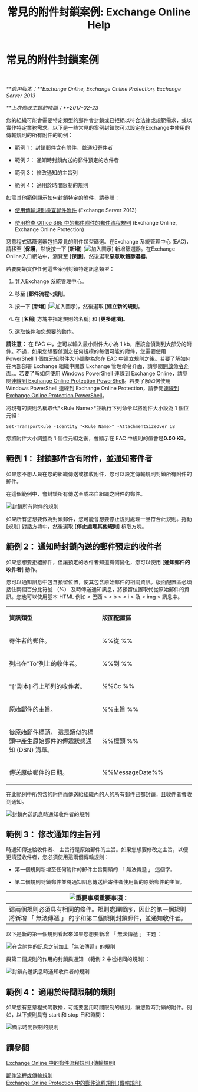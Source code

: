 ﻿---
title: '常見的附件封鎖案例: Exchange Online Help'
TOCTitle: 常見的附件封鎖案例
ms:assetid: 5c576439-d55b-4c7f-90ed-a7f72cbb16c2
ms:mtpsurl: https://technet.microsoft.com/zh-tw/library/Dn950026(v=EXCHG.150)
ms:contentKeyID: 65210907
ms.date: 05/23/2018
mtps_version: v=EXCHG.150
ms.translationtype: MT
---

# 常見的附件封鎖案例

 

_**適用版本：**Exchange Online, Exchange Online Protection, Exchange Server 2013_

_**上次修改主題的時間：**2017-02-23_

您的組織可能會需要特定類型的郵件會封鎖或已拒絕以符合法律或規範需求，或以實作特定業務需求。以下是一些常見的案例封鎖您可以設定在Exchange中使用的傳輸規則的所有附件的範例：

  -  
    範例 1： 封鎖郵件含有附件，並通知寄件者

  -  
    範例 2： 通知時封鎖內送的郵件預定的收件者

  -  
    範例 3： 修改通知的主旨列

  -  
    範例 4： 適用於時間限制的規則

如需其他範例顯示如何封鎖特定的附件，請參閱：

  - [使用傳輸規則檢查郵件附件](use-transport-rules-to-inspect-message-attachments-exchange-2013-help.md) (Exchange Server 2013)

  - [使用檢查 Office 365 中的郵件附件的郵件流程規則](https://technet.microsoft.com/zh-tw/library/jj919236\(v=exchg.150\)) (Exchange Online, Exchange Online Protection)

惡意程式碼篩選器包括常見的附件類型篩選。在Exchange 系統管理中心 (EAC)，請移至 \[**保護**，然後按一下 \[**新增\]** (![加入圖示](images/JJ218640.c1e75329-d6d7-4073-a27d-498590bbb558(EXCHG.150).gif "加入圖示")) 新增篩選器。在Exchange Online入口網站中，瀏覽至 \[**保護**\]，然後選取**惡意軟體篩選器**。

若要開始實作任何這些案例封鎖特定訊息類型：

1.  登入Exchange 系統管理中心。

2.  移至 \[**郵件流程**\>**規則**。

3.  按一下 \[**新增\]** (![加入圖示](images/JJ218640.c1e75329-d6d7-4073-a27d-498590bbb558(EXCHG.150).gif "加入圖示"))，然後選取 \[**建立新的規則**。

4.  在 \[**名稱**\] 方塊中指定規則的名稱\] 和 \[**更多選項\]**。

5.  選取條件和您想要的動作。

**請注意：** 在 EAC 中，您可以輸入最小附件大小為 1 kb，應該會偵測到大部分的附件。不過，如果您想要偵測之任何規模的每個可能的附件，您需要使用 PowerShell 1 個位元組附件大小調整為您在 EAC 中建立規則之後。若要了解如何在內部部署 Exchange 組織中開啟 Exchange 管理命令介面，請參閱[開啟命令介面。](https://technet.microsoft.com/zh-tw/library/dd638134\(v=exchg.150\))。若要了解如何使用 Windows PowerShell 連線到 Exchange Online，請參閱[連線到 Exchange Online Protection PowerShell](https://go.microsoft.com/fwlink/p/?linkid=396554)。若要了解如何使用 Windows PowerShell 連線到 Exchange Online Protection，請參閱[連線到 Exchange Online Protection PowerShell](https://go.microsoft.com/fwlink/p/?linkid=627290)。

將現有的規則名稱取代*\<Rule Name\>*並執行下列命令以將附件大小設為 1 個位元組：

    Set-TransportRule -Identity "<Rule Name>" -AttachmentSizeOver 1B

您將附件大小調整為 1 個位元組之後，會顯示在 EAC 中規則的值會是**0.00 KB**。

## 範例 1： 封鎖郵件含有附件，並通知寄件者

如果您不想人員在您的組織傳送或接收附件，您可以設定傳輸規則封鎖所有附件的郵件。

在這個範例中，會封鎖所有傳送至或來自組織之附件的郵件。

![封鎖所有附件的規則](images/Dn950026.38094183-166f-4ba5-a9cf-242e7d0f4e04(EXCHG.150).png "封鎖所有附件的規則")

如果所有您想要做為封鎖郵件，您可能會想要停止規則處理一旦符合此規則。捲動 \[規則\] 對話方塊中，然後選取 \[**停止處理其他規則**\] 核取方塊。

## 範例 2： 通知時封鎖內送的郵件預定的收件者

如果您想要拒絕郵件，但讓預定的收件者知道有何變化，您可以使用 \[**通知郵件的收件者**\] 動作。

您可以通知訊息中包含預留位置，使其包含原始郵件的相關資訊。版面配置區必須括住兩個百分比符號 （%） 及時傳送通知訊息，將預留位置取代從原始郵件的資訊。您也可以使用基本 HTML 例如 \< 巴西 \> \< b \> \< i \> 及 \< img \> 訊息中。


<table>
<colgroup>
<col style="width: 50%" />
<col style="width: 50%" />
</colgroup>
<tbody>
<tr class="odd">
<td><p><strong>資訊類型</strong></p></td>
<td><p><strong>版面配置區</strong></p></td>
</tr>
<tr class="even">
<td><p>寄件者的郵件。</p></td>
<td><p>%%從 %%</p></td>
</tr>
<tr class="odd">
<td><p>列出在&quot;To&quot;列上的收件者。</p></td>
<td><p>%%到 %%</p></td>
</tr>
<tr class="even">
<td><p>&quot;[&quot;副本] 行上所列的收件者。</p></td>
<td><p>%%Cc %%</p></td>
</tr>
<tr class="odd">
<td><p>原始郵件的主旨。</p></td>
<td><p>%%主旨 %%</p></td>
</tr>
<tr class="even">
<td><p>從原始郵件標頭。 這是類似的標頭中產生原始郵件的傳遞狀態通知 (DSN) 清單。</p></td>
<td><p>%%標頭 %%</p></td>
</tr>
<tr class="odd">
<td><p>傳送原始郵件的日期。</p></td>
<td><p>%%MessageDate%%</p></td>
</tr>
</tbody>
</table>


在此範例中所包含的附件而傳送給組織內的人的所有郵件已都封鎖，且收件者會收到通知。

![封鎖內送訊息時通知收件者的規則](images/Dn950026.f9a14733-d68a-4528-a736-206325881c47(EXCHG.150).png "封鎖內送訊息時通知收件者的規則")

## 範例 3： 修改通知的主旨列

時通知傳送給收件者、 主旨行是原始郵件的主旨。如果您想要修改之主旨，以便更清楚收件者，您必須使用這兩個傳輸規則：

  - 第一個規則新增至任何附件的郵件主旨開頭的 「 無法傳遞 」 這個字。

  - 第二個規則封鎖郵件並將通知訊息傳送給寄件者使用新的原始郵件的主旨。

<table>
<thead>
<tr class="header">
<th><img src="images/Bb124558.important(EXCHG.150).gif" title="重要事項" alt="重要事項" />重要事項：</th>
</tr>
</thead>
<tbody>
<tr class="odd">
<td>這兩個規則必須具有相同的條件。規則處理順序，因此的第一個規則將新增 「 無法傳遞 」 的字和第二個規則封鎖郵件，並通知收件者。</td>
</tr>
</tbody>
</table>


以下是新的第一個規則看起來如果您想要新增 「 無法傳遞 」 主題：

![在含附件的訊息之前加上「無法傳遞」的規則](images/Dn950026.2552b0bd-c69d-48b4-9e69-267fcaf20e70(EXCHG.150).png "在含附件的訊息之前加上「無法傳遞」的規則")

與第二個規則的作用的封鎖與通知 （範例 2 中從相同的規則）：

![封鎖內送訊息時通知收件者的規則](images/Dn950026.f9a14733-d68a-4528-a736-206325881c47(EXCHG.150).png "封鎖內送訊息時通知收件者的規則")

## 範例 4： 適用於時間限制的規則

如果您有惡意程式碼散播，可能要套用時間限制的規則，讓您暫時封鎖的附件。例如，以下規則具有 start 和 stop 日和時間：

![顯示時間限制的規則](images/Dn950026.bdc8c4d8-72fa-4c5b-97f2-5fe76d50e643(EXCHG.150).png "顯示時間限制的規則")

## 請參閱


[Exchange Online 中的郵件流程規則 (傳輸規則)](https://technet.microsoft.com/zh-tw/library/jj919238\(v=exchg.150\))  


[郵件流程或傳輸規則](mail-flow-rules-transport-rules-in-exchange-2013-exchange-2013-help.md)  
[Exchange Online Protection 中的郵件流程規則 (傳輸規則)](https://technet.microsoft.com/zh-tw/library/dn271424\(v=exchg.150\))

